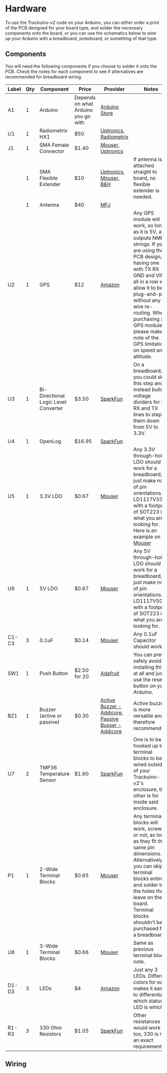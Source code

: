 # Hardware

To use the Trackuino-v2 code on your Arduino, you can either order a print of the PCB designed for your board type, and solder the necessary components onto the board, or you can use the schematics below to wire up your Arduino with a breadboard, protoboard, or something of that type.

## Components

You will need the following components if you choose to solder it onto the PCB. Check the notes for each component to see if alternatives are recommended for breadboard wiring.

| Label | Qty | Component | Price | Provider | Notes |
|---|---|---|---|---|---|
| A1 | 1 | Arduino | Depends on what Arduino you go with | [Arduino Store](https://store.arduino.cc/) |  |
| U1 | 1 | Radiometrix HX1 | $50 | [Uptronics](https://store.uputronics.com/index.php?route=product/product&product_id=63), [Radiometrix](https://radiometrix.mybigcommerce.com/hx1-vhf-narrow-band-fm-300mw-transmitter-standard-frequencies-144-390-144-800-and-169-4125mhz/) |  |
| J1 | 1 | SMA Female Connector | $1.40 | [Mouser](https://www.mouser.com/ProductDetail/LPRS/SMA-CONNECTOR?qs=j%252B1pi9TdxUYkOiITvzJM8A%3D%3D), [Uptronics](https://store.uputronics.com/index.php?route=product/product&path=63&product_id=79) |  |
|  | 1 | SMA Flexible Extender | $10 | [Uptronics](https://store.uputronics.com/index.php?route=product/product&path=63&product_id=58), [Mouser](https://www.mouser.com/ProductDetail/Amphenol-RF/135109-02-06.00?qs=3WadRV20yGyRMmeZhUPdRQ%3D%3D), [B&H](https://www.bhphotovideo.com/c/product/961489-REG/startech_rpsma10mf_10_rp_sma_to_rp_sma.html) | If antenna is attached straight to board, no flexible extender is needed. |
|  | 1 | Antenna | $40 | [MFJ](https://mfjenterprises.com/products/mfj-1717s) |  |
| U2 | 1 | GPS | $12 | [Amazon](https://www.amazon.com/Microcontroller-Compatible-Sensitivity-Navigation-Positioning/dp/B07P8YMVNT) | Any GPS module will work, so long as it is 5V, and outputs NMEA strings. If you are using the PCB design, having one with TX RX GND and VIN all in a row will allow it to be plug-and-play without any wire re-routing. When purchasing a GPS module, please make note of the GPS limitations on speed and altitude. |
| U3 | 1 | Bi-Directional Logic Level Converter | $3.50 | [SparkFun](https://www.sparkfun.com/products/12009) | On a breadboard, you could skip this step and instead build voltage dividers for the RX and TX lines to step them down from 5V to 3.3V. |
| U4 | 1 | OpenLog | $16.95 | [SparkFun](https://www.sparkfun.com/products/13712) |  |
| U5 | 1 | 3.3V LDO | $0.67 | [Mouser](https://www.mouser.com/ProductDetail/STMicroelectronics/LD1117S33TR?qs=edoyzKMbmhntQZx4BFmoqw%3D%3D) | Any 3.3V through-hole LDO *should* work for a breadboard, just make note of pin orientations. A LD1117V33 with a footprint of SOT223 is what you are looking for. Here is an example on [Mouser](https://www.mouser.com/ProductDetail/STMicroelectronics/LD1117V50?qs=arR7071Fstdq5MS%2FejBvyQ%3D%3D) |
| U6 | 1 | 5V LDO | $0.67 | [Mouser](https://www.mouser.com/ProductDetail/STMicroelectronics/LD1117S50TR?qs=eQN2Ig5lfEwsh0kTXN%2FkTg%3D%3D) | Any 5V through-hole LDO *should* work for a breadboard, just make note of pin orientations. A LD1117V50 with a footprint of SOT223 is what you are looking for. |
| C1-C3 | 3 | 0.1uF | $0.14 | [Mouser](https://www.mouser.com/ProductDetail/KEMET/C0603C104K3RAC7013?qs=nAEW9fCjKd89XJLxiep6YQ%3D%3D) | Any 0.1uF Capacitor should work.  |
| SW1 | 1 | Push Button | $2.50 for 20 | [Adafruit](https://www.adafruit.com/product/367) | You can pretty safely avoid installing this at all and just use the reset button on your Arduino. |
| BZ1 | 1 | Buzzer (active or passive) | $0.30 | [Active Buzzer - Addicore](https://www.addicore.com/Active-Buzzer-5V-p/ad146.htm), [Passive Busser - Addicore](https://www.addicore.com/Passive-Buzzer-p/ad319.htm) | Active buzzer is more versatile and therefore recommended.  |
| U7 | 2 | TMP36 Temperature Sensor | $1.60 | [SparkFun](https://www.sparkfun.com/products/10988) | One is to be hooked up to terminal blocks to be wired outside of your Trackuino-v2's enclosure, the other is for inside said enclosure. |
| P1 | 1 | 2-Wide Terminal Blocks | $0.65 | [Mouser](https://www.mouser.com/ProductDetail/CUI-Devices/TB002-500-02BE?qs=vLWxofP3U2x9716kcgva%2Fw%3D%3D) | Any terminal blocks will work, screwed or not, as long as they fit the same pin dimensions. Alternatively you can skip terminal blocks entirely and solder to the holes they leave on the board. Terminal blocks shouldn't be purchased for a breadboard. |
| U8 | 1 | 3-Wide Terminal Blocks | $0.66 | [Mouser](https://www.mouser.com/ProductDetail/CUI-Devices/TBL004V-508-02BE-2GY?qs=UXgszm6BlbFJXFFgC%2FsssQ%3D%3D) | Same as previous terminal block note. |
| D1-D3 | 3 | LEDs | $4 | [Amazon](https://www.amazon.com/JABINCO-Circuit-Assorted-Science-Experiment/dp/B0827KYRFH/ref=sr_1_8?crid=QILAHDHBQAH3&keywords=through-hole+leds&qid=1660157838&sprefix=through-ho%2Caps%2C866&sr=8-8) | Just any 3 LEDs. Different colors for each makes it easier to differentiate which status LED is which. |
| R1-R3 | 3 | 330 Ohm Resistors | $1.05 | [SparkFun](https://www.sparkfun.com/products/14490) | Other resistances would work too, 330 is not an exact requirement. |


## Wiring

